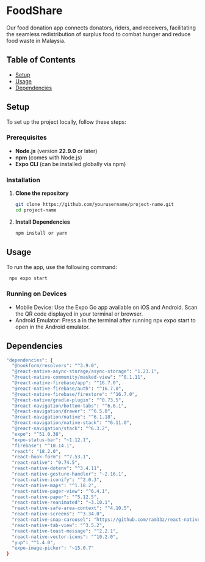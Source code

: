 # FoodShare

Our food donation app connects donators, riders, and receivers, facilitating the seamless redistribution of surplus food to combat hunger and reduce food waste in Malaysia.

## Table of Contents

- [Setup](#setup)
- [Usage](#usage)
- [Dependencies](#dependencies)

## Setup

To set up the project locally, follow these steps:

### Prerequisites

- **Node.js** (version **22.9.0** or later)
- **npm** (comes with Node.js)
- **Expo CLI** (can be installed globally via npm)

### Installation

1. **Clone the repository**

   ```bash
   git clone https://github.com/yourusername/project-name.git
   cd project-name

2. **Install Dependencies**

   ```bash
   npm install or yarn

## Usage
To run the app, use the following command:
   ```bash
    npx expo start
   ```

### Running on Devices
- Mobile Device: Use the Expo Go app available on iOS and Android. Scan the QR code displayed in your terminal or browser.
- Android Emulator: Press a in the terminal after running npx expo start to open in the Android emulator.


## Dependencies
```bash
"dependencies": {
  "@hookform/resolvers": "^3.9.0",
  "@react-native-async-storage/async-storage": "1.23.1",
  "@react-native-community/masked-view": "^0.1.11",
  "@react-native-firebase/app": "^16.7.0",
  "@react-native-firebase/auth": "^16.7.0",
  "@react-native-firebase/firestore": "^16.7.0",
  "@react-native/gradle-plugin": "^0.73.5",
  "@react-navigation/bottom-tabs": "^6.6.1",
  "@react-navigation/drawer": "^6.5.0",
  "@react-navigation/native": "^6.1.18",
  "@react-navigation/native-stack": "^6.11.0",
  "@react-navigation/stack": "^6.3.2",
  "expo": "^51.0.38",
  "expo-status-bar": "~1.12.1",
  "firebase": "^10.14.1",
  "react": "18.2.0",
  "react-hook-form": "^7.53.1",
  "react-native": "0.74.5",
  "react-native-dotenv": "^3.4.11",
  "react-native-gesture-handler": "~2.16.1",
  "react-native-iconify": "^2.0.3",
  "react-native-maps": "^1.18.2",
  "react-native-pager-view": "^6.4.1",
  "react-native-paper": "^5.12.5",
  "react-native-reanimated": "~3.10.1",
  "react-native-safe-area-context": "^4.10.5",
  "react-native-screens": "^3.34.0",
  "react-native-snap-carousel": "https://github.com/ram33z/react-native-snap-carousel",
  "react-native-tab-view": "^3.5.2",
  "react-native-toast-message": "^2.2.1",
  "react-native-vector-icons": "^10.2.0",
  "yup": "^1.4.0",
  "expo-image-picker": "~15.0.7"
}
